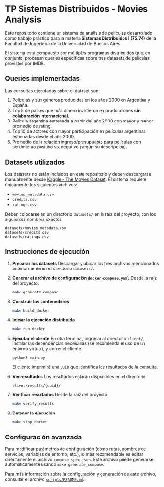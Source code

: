 # TP Sistemas Distribuidos - Movies Analysis

Este repositorio contiene un sistema de análisis de películas desarrollado como trabajo práctico para la materia **Sistemas Distribuidos I (75.74)** de la Facultad de Ingeniería de la Universidad de Buenos Aires.

El sistema está compuesto por múltiples programas distribuidos que, en conjunto, procesan queries específicas sobre tres datasets de películas provistos por IMDB.

## Queries implementadas

Las consultas ejecutadas sobre el dataset son:

1. Películas y sus géneros producidas en los años 2000 en Argentina y España.
2. Top 5 de países que más dinero invirtieron en producciones **sin colaboración internacional**.
3. Película argentina estrenada a partir del año 2000 con mayor y menor promedio de rating.
4. Top 10 de actores con mayor participación en películas argentinas estrenadas desde el año 2000.
5. Promedio de la relación ingreso/presupuesto para películas con sentimiento positivo vs. negativo (según su descripción).

## Datasets utilizados

Los datasets no están incluidos en este repositorio y deben descargarse manualmente desde [Kaggle - The Movies Dataset](https://www.kaggle.com/datasets/rounakbanik/the-movies-dataset).
El sistema requiere únicamente los siguientes archivos:

* `movies_metadata.csv`
* `credits.csv`
* `ratings.csv`

Deben colocarse en un directorio `datasets/` en la raíz del proyecto, con los siguientes nombres exactos:

```
datasets/movies_metadata.csv  
datasets/credits.csv  
datasets/ratings.csv  
```

## Instrucciones de ejecución

1. **Preparar los datasets**
   Descargar y ubicar los tres archivos mencionados anteriormente en el directorio `datasets/`.

2. **Generar el archivo de configuración `docker-compose.yaml`**
   Desde la raíz del proyecto:

   ```bash
   make generate_compose
   ```

3. **Construir los contenedores**

   ```bash
   make build_docker
   ```

4. **Iniciar la ejecución distribuida**

   ```bash
   make run_docker
   ```

5. **Ejecutar el cliente**
   En otra terminal, ingresar al directorio `client/`, instalar las dependencias necesarias (se recomienda el uso de un entorno virtual), y correr el cliente:

   ```bash
   python3 main.py
   ```

   El cliente imprimirá una `UUID` que identifica los resultados de la consulta.

6. **Ver resultados**
   Los resultados estarán disponibles en el directorio:

   ```
   client/results/{uuid}/
   ```

7. **Verificar resultados**
   Desde la raíz del proyecto:

   ```bash
   make verify_results
   ```

8. **Detener la ejecución**

   ```bash
   make stop_docker
   ```

## Configuración avanzada

Para modificar parámetros de configuración (como rutas, nombres de servicios, variables de entorno, etc.), lo más recomendable es editar directamente el archivo `compose-spec.json`.
Este archivo puede generarse automáticamente usando `make generate_compose`.

Para más información sobre la configuración y generación de este archivo, consultar el archivo [`scripts/README.md`](scripts/README.md).

